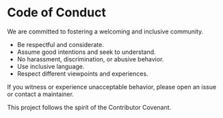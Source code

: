 # Code of Conduct

We are committed to fostering a welcoming and inclusive community.

- Be respectful and considerate.
- Assume good intentions and seek to understand.
- No harassment, discrimination, or abusive behavior.
- Use inclusive language.
- Respect different viewpoints and experiences.

If you witness or experience unacceptable behavior, please open an issue or contact a maintainer.

This project follows the spirit of the Contributor Covenant.
